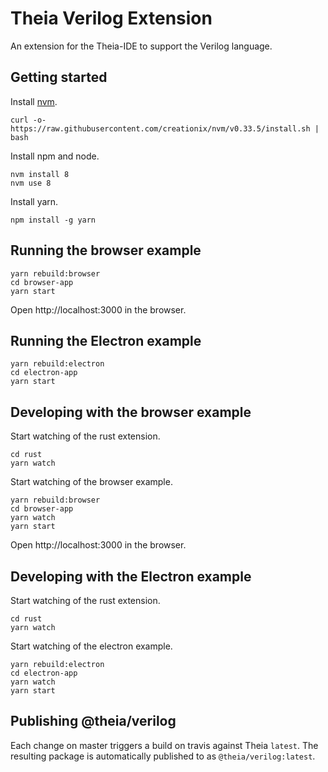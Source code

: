 # Theia Verilog Extension

An extension for the Theia-IDE to support the Verilog language.

## Getting started

Install [nvm](https://github.com/creationix/nvm#install-script).

    curl -o- https://raw.githubusercontent.com/creationix/nvm/v0.33.5/install.sh | bash

Install npm and node.

    nvm install 8
    nvm use 8

Install yarn.

    npm install -g yarn

## Running the browser example

    yarn rebuild:browser
    cd browser-app
    yarn start

Open http://localhost:3000 in the browser.

## Running the Electron example

    yarn rebuild:electron
    cd electron-app
    yarn start

## Developing with the browser example

Start watching of the rust extension.

    cd rust
    yarn watch

Start watching of the browser example.

    yarn rebuild:browser
    cd browser-app
    yarn watch
    yarn start

Open http://localhost:3000 in the browser.

## Developing with the Electron example

Start watching of the rust extension.

    cd rust
    yarn watch

Start watching of the electron example.

    yarn rebuild:electron
    cd electron-app
    yarn watch
    yarn start

## Publishing @theia/verilog

Each change on master triggers a build on travis against Theia `latest`.
The resulting package is automatically published to [](http://www.npmjs.org) as
`@theia/verilog:latest`.
